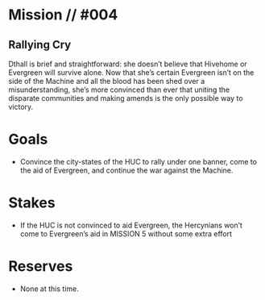 # Mission // #004
## Rallying Cry

Dthall is brief and straightforward: she doesn’t
believe that Hivehome or Evergreen will survive
alone. Now that she’s certain Evergreen isn’t on the
side of the Machine and all the blood has been shed
over a misunderstanding, she’s more convinced than
ever that uniting the disparate communities and
making amends is the only possible way to victory.

# Goals
- Convince the city-states of the HUC to rally under one banner, come to the aid of Evergreen, and continue the war against the Machine.

# Stakes
- If the HUC is not convinced to aid Evergreen, the Hercynians won’t come to Evergreen’s aid in MISSION 5 without some extra effort
# Reserves
- None at this time.